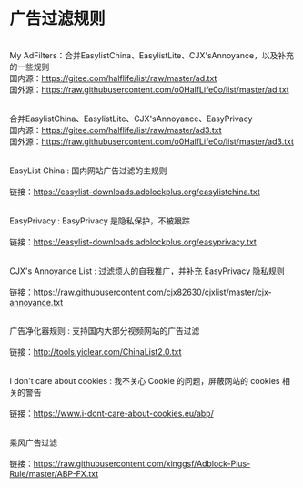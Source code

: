 # 广告过滤规则


<br>My AdFilters：合并EasylistChina、EasylistLite、CJX'sAnnoyance，以及补充的一些规则</br>
国内源：https://gitee.com/halflife/list/raw/master/ad.txt  
国外源：https://raw.githubusercontent.com/o0HalfLife0o/list/master/ad.txt

<br>合并EasylistChina、EasylistLite、CJX'sAnnoyance、EasyPrivacy</br>
国内源：https://gitee.com/halflife/list/raw/master/ad3.txt  
国外源：https://raw.githubusercontent.com/o0HalfLife0o/list/master/ad3.txt

<br>EasyList China : 国内网站广告过滤的主规则</br>  
链接：https://easylist-downloads.adblockplus.org/easylistchina.txt

<br>EasyPrivacy : EasyPrivacy 是隐私保护，不被跟踪</br>  
链接：https://easylist-downloads.adblockplus.org/easyprivacy.txt

<br>CJX's Annoyance List : 过滤烦人的自我推广，并补充 EasyPrivacy 隐私规则</br >  
链接：https://raw.githubusercontent.com/cjx82630/cjxlist/master/cjx-annoyance.txt

<br>广告净化器规则 : 支持国内大部分视频网站的广告过滤</br>  
链接：http://tools.yiclear.com/ChinaList2.0.txt

<br>I don't care about cookies : 我不关心 Cookie 的问题，屏蔽网站的 cookies 相关的警告</br>  
链接：https://www.i-dont-care-about-cookies.eu/abp/

<br>乘风广告过滤</br>  
链接：https://raw.githubusercontent.com/xinggsf/Adblock-Plus-Rule/master/ABP-FX.txt









